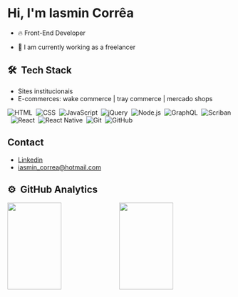 <h1 align="left">Hi, I'm Iasmin Corrêa</h1>

- 🔥 Front-End Developer

- 🔭 I am currently working as a freelancer

## 🛠 &nbsp;Tech Stack

- Sites institucionais
- E-commerces: wake commerce | tray commerce | mercado shops

  
![HTML](https://img.shields.io/badge/-HTML-05122A?style=flat&logo=HTML5)&nbsp;
![CSS](https://img.shields.io/badge/-CSS-05122A?style=flat&logo=CSS3&logoColor=1572B6)&nbsp;
![JavaScript](https://img.shields.io/badge/-JavaScript-05122A?style=flat&logo=javascript)&nbsp;
![jQuery](https://img.shields.io/badge/-jQuery-05122A?style=flat&logo=jquery)&nbsp;
![Node.js](https://img.shields.io/badge/-Node.js-05122A?style=flat&logo=node.js)&nbsp;
![GraphQL](https://img.shields.io/badge/-GraphQL-05122A?style=flat&logo=graphql)&nbsp;
![Scriban](https://img.shields.io/badge/-Scriban-05122A?style=flat&logo=scriban)&nbsp;
![React](https://img.shields.io/badge/-React-05122A?style=flat&logo=react)&nbsp;
![React Native](https://img.shields.io/badge/-React_Native-05122A?style=flat&logo=react)&nbsp;
![Git](https://img.shields.io/badge/-Git-05122A?style=flat&logo=git)&nbsp;
![GitHub](https://img.shields.io/badge/-GitHub-05122A?style=flat&logo=github)&nbsp;

## Contact
- <a href="https://linkedin.com/in/iasmin-corrêa-rebelo/" target="_blank">Linkedin</a><br>
- <a href="mailto:iasmin_correa@hotmail.com" target="_blank">iasmin_correa@hotmail.com</a>

## ⚙️ &nbsp;GitHub Analytics

<p align="left">
<img height="195px" width="49%" src="https://github-readme-stats.vercel.app/api?username=iasmincorrea&show_icons=true&theme=dark&include_all_commits=true&count_private=true"/>
<img height="195px" width="49%" src="https://github-readme-stats.vercel.app/api/top-langs/?username=iasmincorrea&layout=compact&langs_count=7&theme=dark"/>
</p>
